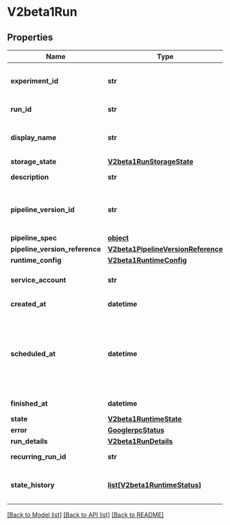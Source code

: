 # V2beta1Run

## Properties

| Name                           | Type                                                                      | Description                                                                                                                                                                                                                     | Notes      |
| ------------------------------ | ------------------------------------------------------------------------- | ------------------------------------------------------------------------------------------------------------------------------------------------------------------------------------------------------------------------------- | ---------- |
| **experiment_id**              | **str**                                                                   | Input. ID of the parent experiment. The default experiment ID will be used if this is not specified.                                                                                                                            | [optional] |
| **run_id**                     | **str**                                                                   | Output. Unique run ID. Generated by API server.                                                                                                                                                                                 | [optional] |
| **display_name**               | **str**                                                                   | Required input. Name provided by user, or auto generated if run is created by a recurring run.                                                                                                                                  | [optional] |
| **storage_state**              | [**V2beta1RunStorageState**](V2beta1RunStorageState.md)                   |                                                                                                                                                                                                                                 | [optional] |
| **description**                | **str**                                                                   | Optional input. Short description of the run.                                                                                                                                                                                   | [optional] |
| **pipeline_version_id**        | **str**                                                                   | This field is Deprecated. The pipeline version id is under pipeline_version_reference for v2.                                                                                                                                   | [optional] |
| **pipeline_spec**              | [**object**](.md)                                                         | Pipeline spec.                                                                                                                                                                                                                  | [optional] |
| **pipeline_version_reference** | [**V2beta1PipelineVersionReference**](V2beta1PipelineVersionReference.md) |                                                                                                                                                                                                                                 | [optional] |
| **runtime_config**             | [**V2beta1RuntimeConfig**](V2beta1RuntimeConfig.md)                       |                                                                                                                                                                                                                                 | [optional] |
| **service_account**            | **str**                                                                   | Optional input. Specifies which kubernetes service account is used.                                                                                                                                                             | [optional] |
| **created_at**                 | **datetime**                                                              | Output. Creation time of the run.                                                                                                                                                                                               | [optional] |
| **scheduled_at**               | **datetime**                                                              | Output. When this run is scheduled to start. This could be different from created_at. For example, if a run is from a backfilling job that was supposed to run 2 month ago, the created_at will be 2 month behind scheduled_at. | [optional] |
| **finished_at**                | **datetime**                                                              | Output. Completion of the run.                                                                                                                                                                                                  | [optional] |
| **state**                      | [**V2beta1RuntimeState**](V2beta1RuntimeState.md)                         |                                                                                                                                                                                                                                 | [optional] |
| **error**                      | [**GooglerpcStatus**](GooglerpcStatus.md)                                 |                                                                                                                                                                                                                                 | [optional] |
| **run_details**                | [**V2beta1RunDetails**](V2beta1RunDetails.md)                             |                                                                                                                                                                                                                                 | [optional] |
| **recurring_run_id**           | **str**                                                                   | ID of the recurring run that triggered this run.                                                                                                                                                                                | [optional] |
| **state_history**              | [**list[V2beta1RuntimeStatus]**](V2beta1RuntimeStatus.md)                 | Output. A sequence of run statuses. This field keeps a record of state transitions.                                                                                                                                             | [optional] |

[[Back to Model list]](../README.md#documentation-for-models) [[Back to API list]](../README.md#documentation-for-api-endpoints) [[Back to README]](../README.md)
